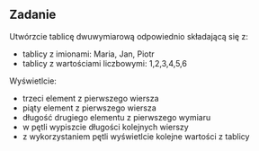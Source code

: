 Zadanie 
---
Utwórzcie tablicę dwuwymiarową odpowiednio składającą się z:
- tablicy z imionami: Maria, Jan, Piotr
- tablicy z wartościami liczbowymi: 1,2,3,4,5,6

Wyświetlcie:
- trzeci element z pierwszego wiersza
- piąty element z pierwszego wiersza
- długość drugiego elementu z pierwszego wymiaru
- w pętli wypiszcie długości kolejnych wierszy
- z wykorzystaniem pętli wyświetlcie kolejne wartości z tablicy

